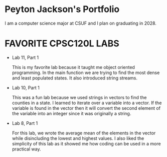 
# Peyton Jackson's Portfolio

I am a computer science major at CSUF and I plan on graduating in 2028.

# FAVORITE CPSC120L LABS

* Lab 11, Part 1

    This is my favorite lab because it taught me object oriented programming. In the main function we are trying to find the most dense and least populated states. It also introduced string streams. 

* Lab 10, Part 1

    This was a fun lab because we used strings in vectors to find the counties in a state. I learned to iterate over a variable into a vector. If the variable is found in the vector then it will convert the second element of the variable into an integer since it was originally a string. 

* Lab 8, Part 1

    For this lab, we wrote the average mean of the elements in the vector while disincluding the lowest and highest values. I also liked the simplicity of this lab as it showed me how coding can be used in a more practical way. 
